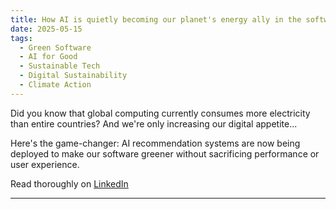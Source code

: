 ```yaml
---
title: How AI is quietly becoming our planet's energy ally in the software world
date: 2025-05-15
tags:
  - Green Software
  - AI for Good
  - Sustainable Tech
  - Digital Sustainability
  - Climate Action
---
```

Did you know that global computing currently consumes more electricity than entire countries? And we're only increasing our digital appetite... 

Here's the game-changer: AI recommendation systems are now being deployed to make our software greener without sacrificing performance or user experience.

Read thoroughly on <a href="https://www.linkedin.com/posts/zainramzan_greensoftware-aiforgood-sustainabletech-activity-7328736393617104897-HvOB?utm_source=share&utm_medium=member_desktop&rcm=ACoAACpO2oUBpaFQY7EUpXyTvd3kfNRba73FxtM" target="_blank">LinkedIn</a>

------
